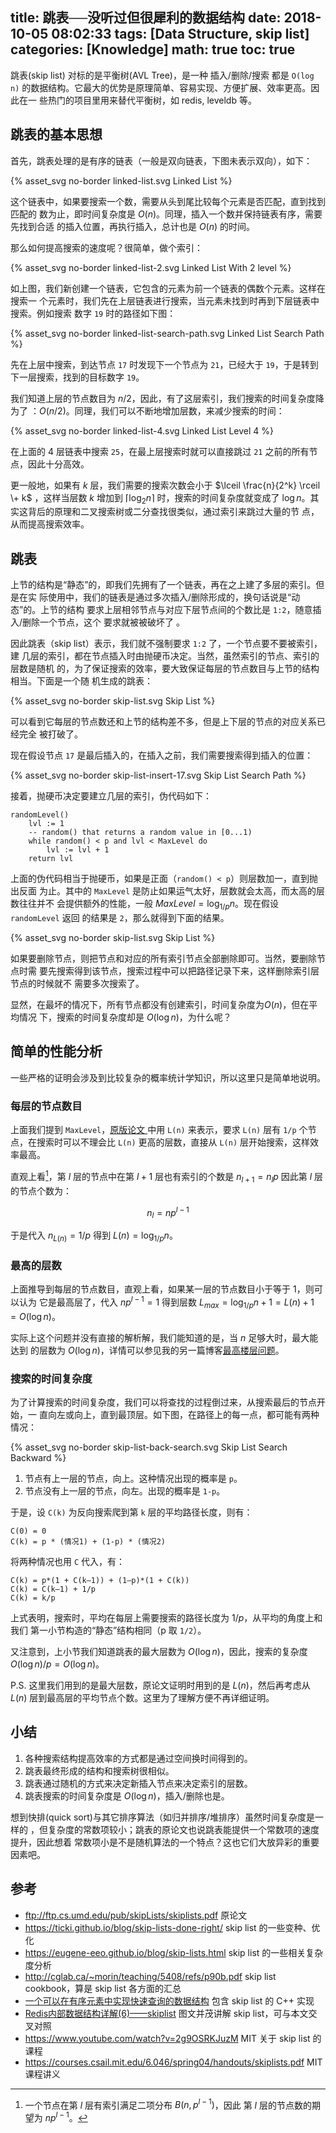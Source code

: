 title: 跳表──没听过但很犀利的数据结构
date: 2018-10-05 08:02:33
tags: [Data Structure, skip list]
categories: [Knowledge]
math: true
toc: true
---

跳表(skip list) 对标的是平衡树(AVL Tree)，是一种 插入/删除/搜索 都是 `O(log
n)` 的数据结构。它最大的优势是原理简单、容易实现、方便扩展、效率更高。因此在一
些热门的项目里用来替代平衡树，如 redis, leveldb 等。

<!--more-->

## 跳表的基本思想

首先，跳表处理的是有序的链表（一般是双向链表，下图未表示双向），如下：

{% asset_svg no-border linked-list.svg Linked List %}

这个链表中，如果要搜索一个数，需要从头到尾比较每个元素是否匹配，直到找到匹配的
数为止，即时间复杂度是 $O(n)$。同理，插入一个数并保持链表有序，需要先找到合适
的插入位置，再执行插入，总计也是 $O(n)$ 的时间。

那么如何提高搜索的速度呢？很简单，做个索引：

{% asset_svg no-border linked-list-2.svg Linked List With 2 level %}

如上图，我们新创建一个链表，它包含的元素为前一个链表的偶数个元素。这样在搜索一
个元素时，我们先在上层链表进行搜索，当元素未找到时再到下层链表中搜索。例如搜索
数字 `19` 时的路径如下图：

{% asset_svg no-border linked-list-search-path.svg Linked List Search Path %}

先在上层中搜索，到达节点 `17` 时发现下一个节点为 `21`，已经大于 `19`，于是转到
下一层搜索，找到的目标数字 `19`。

我们知道上层的节点数目为 $n/2$，因此，有了这层索引，我们搜索的时间复杂度降为了
：$O(n/2)$。同理，我们可以不断地增加层数，来减少搜索的时间：

{% asset_svg no-border linked-list-4.svg Linked List Level 4 %}

在上面的 4 层链表中搜索 `25`，在最上层搜索时就可以直接跳过 `21` 之前的所有节
点，因此十分高效。

更一般地，如果有 $k$ 层，我们需要的搜索次数会小于 $\lceil \frac{n}{2^k} \rceil \+ k$
，这样当层数 $k$ 增加到 $\lceil \log_{2} n \rceil$ 时，搜索的时间复杂度就变成了
$\log n$。其实这背后的原理和二叉搜索树或二分查找很类似，通过索引来跳过大量的节
点，从而提高搜索效率。

## 跳表

上节的结构是“静态”的，即我们先拥有了一个链表，再在之上建了多层的索引。但是在实
际使用中，我们的链表是通过多次插入/删除形成的，换句话说是“动态”的。上节的结构
要求上层相邻节点与对应下层节点间的个数比是 `1:2`，随意插入/删除一个节点，这个
要求就被被破坏了
。

因此跳表（skip list）表示，我们就不强制要求 `1:2` 了，一个节点要不要被索引，建
几层的索引，都在节点插入时由抛硬币决定。当然，虽然索引的节点、索引的层数是随机
的，为了保证搜索的效率，要大致保证每层的节点数目与上节的结构相当。下面是一个随
机生成的跳表：

{% asset_svg no-border skip-list.svg Skip List %}

可以看到它每层的节点数还和上节的结构差不多，但是上下层的节点的对应关系已经完全
被打破了。

现在假设节点 `17` 是最后插入的，在插入之前，我们需要搜索得到插入的位置：

{% asset_svg no-border skip-list-insert-17.svg Skip List Search Path %}

接着，抛硬币决定要建立几层的索引，伪代码如下：

```
randomLevel()
    lvl := 1
    -- random() that returns a random value in [0...1)
    while random() < p and lvl < MaxLevel do
        lvl := lvl + 1
    return lvl
```

上面的伪代码相当于抛硬币，如果是正面（`random() < p`）则层数加一，直到抛出反面
为止。其中的 `MaxLevel` 是防止如果运气太好，层数就会太高，而太高的层数往往并不
会提供额外的性能，一般 $MaxLevel = \log_{1/p}{n}$。现在假设 `randomLevel` 返回
的结果是 `2`，那么就得到下面的结果。

{% asset_svg no-border skip-list.svg Skip List %}

如果要删除节点，则把节点和对应的所有索引节点全部删除即可。当然，要删除节点时需
要先搜索得到该节点，搜索过程中可以把路径记录下来，这样删除索引层节点的时候就不
需要多次搜索了。

显然，在最坏的情况下，所有节点都没有创建索引，时间复杂度为$O(n)$，但在平均情况
下，搜索的时间复杂度却是 $O(\log n)$，为什么呢？

## 简单的性能分析

一些严格的证明会涉及到比较复杂的概率统计学知识，所以这里只是简单地说明。

### 每层的节点数目

上面我们提到 `MaxLevel`，[原版论文
](ftp://ftp.cs.umd.edu/pub/skipLists/skiplists.pdf) 中用 `L(n)` 来表示，要求
`L(n)` 层有 `1/p` 个节点，在搜索时可以不理会比 `L(n)` 更高的层数，直接从
`L(n)` 层开始搜索，这样效率最高。

直观上看[^1]，第 $l$ 层的节点中在第 $l+1$ 层也有索引的个数是 $n_{l+1} = n_l  p$ 因此第 $l$ 层的节点个数为：

$$
n_l = n p^{l-1}
$$

于是代入 $n_{L(n)} = 1/p$ 得到 $L(n) = \log_{1/p}n$。

### 最高的层数

上面推导到每层的节点数目，直观上看，如果某一层的节点数目小于等于 1，则可以认为
它是最高层了，代入 $np^{l-1} = 1$ 得到层数 $L_{max} = \log_{1/p}n + 1 = L(n) + 1 = O(\log n)$。

实际上这个问题并没有直接的解析解，我们能知道的是，当 $n$ 足够大时，最大能达到
的层数为 $O(\log n)$，详情可以参见我的另一篇博客[最高楼层问题](/2018/max-level-of-skiplist)。


[^1]: 一个节点在第 $l$ 层有索引满足二项分布 $B(n, p^{l-1})$，因此
  第 $l$ 层的节点数的期望为 $np^{l-1}$。

### 搜索的时间复杂度

为了计算搜索的时间复杂度，我们可以将查找的过程倒过来，从搜索最后的节点开始，一
直向左或向上，直到最顶层。如下图，在路径上的每一点，都可能有两种情况：

{% asset_svg no-border skip-list-back-search.svg Skip List Search Backward %}

1. 节点有上一层的节点，向上。这种情况出现的概率是 `p`。
2. 节点没有上一层的节点，向左。出现的概率是 `1-p`。

于是，设 `C(k)` 为反向搜索爬到第 `k` 层的平均路径长度，则有：

```
C(0) = 0
C(k) = p * (情况1) + (1-p) * (情况2)
```

将两种情况也用 `C` 代入，有：

```
C(k) = p*(1 + C(k–1)) + (1–p)*(1 + C(k))
C(k) = C(k–1) + 1/p
C(k) = k/p
```

上式表明，搜索时，平均在每层上需要搜索的路径长度为 $1/p$，从平均的角度上和我们
第一小节构造的“静态”结构相同（p 取 `1/2`）。

又注意到，上小节我们知道跳表的最大层数为 $O(\log n)$，因此，搜索的复杂度
$O(\log n) / p = O(\log n)$。

P.S. 这里我们用到的是最大层数，原论文证明时用到的是 $L(n)$，然后再考虑从
$L(n)$ 层到最高层的平均节点个数。这里为了理解方便不再详细证明。

## 小结

1. 各种搜索结构提高效率的方式都是通过空间换时间得到的。
2. 跳表最终形成的结构和搜索树很相似。
3. 跳表通过随机的方式来决定新插入节点来决定索引的层数。
4. 跳表搜索的时间复杂度是 $O(\log n)$，插入/删除也是。

想到快排(quick sort)与其它排序算法（如归并排序/堆排序）虽然时间复杂度是一样的
，但复杂度的常数项较小；跳表的原论文也说跳表能提供一个常数项的速度提升，因此想着
常数项小是不是随机算法的一个特点？这也它们大放异彩的重要因素吧。

## 参考

- ftp://ftp.cs.umd.edu/pub/skipLists/skiplists.pdf 原论文
- https://ticki.github.io/blog/skip-lists-done-right/ skip list 的一些变种、优化
- https://eugene-eeo.github.io/blog/skip-lists.html skip list 的一些相关复杂度分析
- http://cglab.ca/~morin/teaching/5408/refs/p90b.pdf skip list cookbook，算是
    skip list 各方面的汇总
- [一个可以在有序元素中实现快速查询的数据结构](https://juejin.im/entry/59b0eed46fb9a0249471f357) 包含 skip list 的 C++ 实现
- [Redis内部数据结构详解(6)——skiplist](http://zhangtielei.com/posts/blog-redis-skiplist.html) 图文并茂讲解 skip list，可与本文交叉对照
- https://www.youtube.com/watch?v=2g9OSRKJuzM MIT 关于 skip list 的课程
- https://courses.csail.mit.edu/6.046/spring04/handouts/skiplists.pdf MIT 课程讲义
